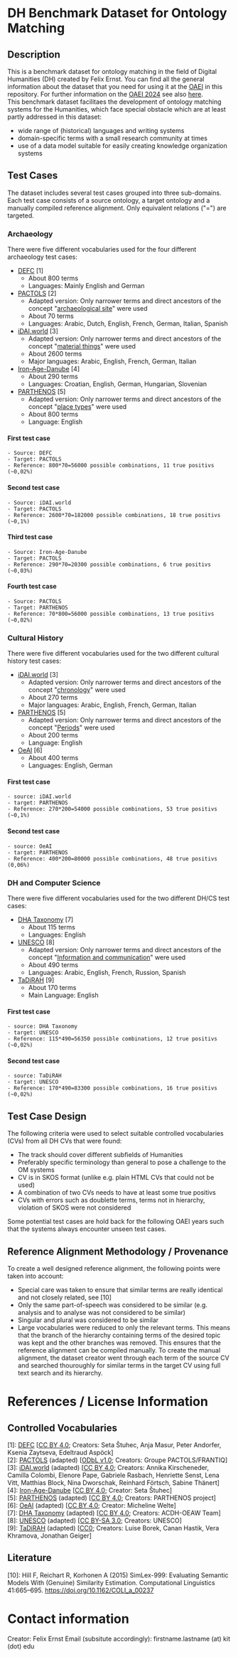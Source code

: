 # DH Benchmark Dataset for Ontology Matching

## Description

This is a benchmark dataset for ontology matching in the field of Digital Humanities (DH) created by Felix Ernst. You can find all the general information about the dataset that you need for using it at the [OAEI](https://oaei.ontologymatching.org/) in this repository.
For further information on the [OAEI 2024](http://oaei.ontologymatching.org/2024/) see also [here](https://felixfrizzy.github.io/DH-benchmark/).   
This benchmark dataset facilitaes the development of ontology matching systems for the Humanities, which face special obstacle which are at least partly addressed in this dataset:

- wide range of (historical) languages and writing systems
- domain-specific terms with a small research community at times
- use of a data model suitable for easily creating knowledge organization systems

## Test Cases

The dataset includes several test cases grouped into three sub-domains. Each test case consists of a source ontology, a target ontology and a manually compiled reference alignment. Only equivalent relations ("=") are targeted.

### Archaeology

There were five different vocabularies used for the four different archaeology test cases:
- [DEFC](https://vocabs.dariah.eu/defc_thesaurus/en/) [1]
    - About 800 terms
    - Languages: Mainly English and German
- [PACTOLS](https://isl.ics.forth.gr/bbt-federated-thesaurus/PACTOLS/en/) [2]
    - Adapted version: Only narrower terms and direct ancestors of the concept "[archaeological site](https://ark.frantiq.fr/ark:/26678/pcrt9PJh9aTXv4)" were used
    - About 70 terms
    - Languages: Arabic, Dutch, English, French, German, Italian, Spanish
- [iDAI.world](https://isl.ics.forth.gr/bbt-federated-thesaurus/DAI/en/) [3]
    - Adapted version: Only narrower terms and direct ancestors of the concept "[material things](http://thesauri.da2inst.org/_1c0fa2d2)" were used
    - About 2600 terms
    - Major languages: Arabic, English, French, German, Italian
- [Iron-Age-Danube](https://vocabs.dariah.eu/iad_thesaurus/en/) [4]
    - About 290 terms
    - Languages: Croatian, English, German, Hungarian, Slovenian
- [PARTHENOS](https://vocabs.dariah.eu/parthenos_vocabularies/en/) [5]
    - Adapted version: Only narrower terms and direct ancestors of the concept "[place types](https://isl.ics.forth.gr/parthenos_vocabularies/Concept/32199)" were used
    - About 800 terms
    - Language: English

#### First test case
    - Source: DEFC
    - Target: PACTOLS
    - Reference: 800*70=56000 possible combinations, 11 true positivs (~0,02%)
#### Second test case
    - Source: iDAI.world
    - Target: PACTOLS
    - Reference: 2600*70=182000 possible combinations, 18 true positivs (~0,1%)
#### Third test case
    - Source: Iron-Age-Danube
    - Target: PACTOLS
    - Reference: 290*70=20300 possible combinations, 6 true positivs (~0,03%)
#### Fourth test case
    - Source: PACTOLS
    - Target: PARTHENOS
    - Reference: 70*800=56000 possible combinations, 13 true positivs (~0,02%)

### Cultural History

There were five different vocabularies used for the two different cultural history test cases:
- [iDAI.world](https://isl.ics.forth.gr/bbt-federated-thesaurus/DAI/en/) [3]
    - Adapted version: Only narrower terms and direct ancestors of the concept "[chronology](http://thesauri.dainst.org/_62a09577)" were used
    - About 270 terms
    - Major languages: Arabic, English, French, German, Italian
- [PARTHENOS](https://vocabs.dariah.eu/parthenos_vocabularies/en/) [5]
    - Adapted version: Only narrower terms and direct ancestors of the concept "[Periods](https://isl.ics.forth.gr/parthenos_vocabularies/Concept/7084)" were used
    - About 200 terms
    - Language: English
- [OeAI](https://vocabs.dariah.eu/oeai-cp/en/) [6]
    - About 400 terms
    - Languages: English, German

#### First test case
    - source: iDAI.world
    - target: PARTHENOS
    - Reference: 270*200=54000 possible combinations, 53 true positivs (~0,1%)
#### Second test case
    - source: OeAI
    - target: PARTHENOS
    - Reference: 400*200=80000 possible combinations, 48 true positivs (0,06%)

### DH and Computer Science

There were five different vocabularies used for the two different DH/CS test cases:
- [DHA Taxonomy](https://vocabs.dariah.eu/dha_taxonomy/en/) [7]
    - About 115 terms
    - Languages: English
- [UNESCO](https://vocabularies.unesco.org/browser/thesaurus/en/) [8]
    - Adapted version: Only narrower terms and direct ancestors of the concept "[Information and communication](http://vocabularies.unesco.org/thesaurus/domain5)" were used
    - About 490 terms
    - Languages: Arabic, English, French, Russion, Spanish
- [TaDiRAH](https://vocabs.dariah.eu/tadirah/en/) [9]
    - About 170 terms
    - Main Language: English 

#### First test case
    - source: DHA Taxonomy
    - target: UNESCO
    - Reference: 115*490=56350 possible combinations, 12 true positivs (~0,02%)
#### Second test case
    - source: TaDiRAH
    - target: UNESCO
    - Reference: 170*490=83300 possible combinations, 16 true positivs (~0,02%)

## Test Case Design
The following criteria were used to select suitable controlled vocabularies (CVs) from all DH CVs that were found:
- The track should cover different subfields of Humanities
- Preferably specific terminology than general to pose a challenge to the OM systems
- CV is in SKOS format (unlike e.g. plain HTML CVs that could not be used)
- A combination of two CVs needs to have at least some true positivs
- CVs with errors such as doublette terms, terms not in hierarchy, violation of SKOS were not considered

Some potential test cases are hold back for the following OAEI years such that the systems always encounter unseen test cases.

## Reference Alignment Methodology / Provenance
To create a well designed reference alignment, the following points were taken into account:
- Special care was taken to ensure that similar terms are really identical and not closely related, see [10]
- Only the same part-of-speech was considered to be similar (e.g. analysis and to analyse was not considered to be similar)
- Singular and plural was considered to be similar
- Large vocabularies were reduced to only the relevant terms. This means that the branch of the hierarchy containing terms of the desired topic was kept and the other branches was removed. This ensures that the reference alignment can be compiled manually. 
To create the manual alignment, the dataset creator went through each term of the source CV and searched thouroughly for similar terms in the target CV using full text search and its hierarchy. 

# References / License Information
## Controlled Vocabularies
[1]: [DEFC](https://vocabs.dariah.eu/defc_thesaurus/en/) [[CC BY 4.0](https://creativecommons.org/licenses/by/4.0/deed.en); Creators: Seta Štuhec, Anja Masur, Peter Andorfer, Ksenia Zaytseva, Edeltraud Aspöck]  
[2]: [PACTOLS](https://isl.ics.forth.gr/bbt-federated-thesaurus/PACTOLS/en/) (adapted) [[ODbL v1.0](https://opendatacommons.org/licenses/odbl/1-0/); Creators: Groupe PACTOLS/FRANTIQ]  
[3]: [iDAI.world](https://isl.ics.forth.gr/bbt-federated-thesaurus/DAI/en/) (adapted)[](https://vocabs.dariah.eu/defc_thesaurus/en/) [[CC BY 4.0](https://creativecommons.org/licenses/by/4.0/deed.en); Creators: Annika Kirscheneder, Camilla Colombi, Elenore Pape, Gabriele Rasbach, Henriette Senst, Lena Vitt, Matthias Block, Nina Dworschak, Reinhard Förtsch, Sabine Thänert]  
[4]: [Iron-Age-Danube](https://vocabs.dariah.eu/iad_thesaurus/en/) [[CC BY 4.0](https://creativecommons.org/licenses/by/4.0/deed.en); Creator: Seta Štuhec]  
[5]: [PARTHENOS](https://vocabs.dariah.eu/parthenos_vocabularies/en/) (adapted) [[CC BY 4.0](https://creativecommons.org/licenses/by/4.0/deed.en); Creators: PARTHENOS project]  
[6]: [OeAI](https://vocabs.dariah.eu/oeai-cp/en/) (adapted) [[CC BY 4.0](https://creativecommons.org/licenses/by/4.0/deed.en); Creator: Micheline Welte]  
[7]: [DHA Taxonomy](https://vocabs.dariah.eu/dha_taxonomy/en/) (adapted) [[CC BY 4.0](https://creativecommons.org/licenses/by/4.0/deed.en); Creators: ACDH-OEAW Team]  
[8]: [UNESCO](https://vocabularies.unesco.org/browser/thesaurus/en/) (adapted) [[CC BY-SA 3.0](https://creativecommons.org/licenses/by-sa/3.0/igo/); Creators: UNESCO]  
[9]: [TaDiRAH](https://vocabs.dariah.eu/tadirah/en/) (adapted) [[CC0](https://creativecommons.org/publicdomain/zero/1.0/); Creators: Luise Borek, Canan Hastik, Vera Khramova, Jonathan Geiger]

## Literature
[10]: Hill F, Reichart R, Korhonen A (2015) SimLex-999: Evaluating Semantic Models With (Genuine) Similarity Estimation. Computational Linguistics 41:665–695. https://doi.org/10.1162/COLI_a_00237

# Contact information
Creator: Felix Ernst
Email (subsitute accordingly): firstname.lastname (at) kit (dot) edu